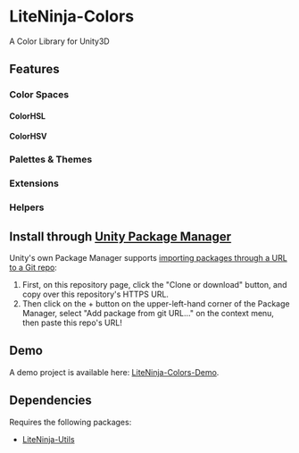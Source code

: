 # LiteNinja-Colors
A Color Library for Unity3D

## Features

### Color Spaces

#### ColorHSL

#### ColorHSV

### Palettes & Themes

### Extensions

### Helpers



## Install through [Unity Package Manager](https://docs.unity3d.com/Manual/upm-ui-giturl.html)

Unity's own Package Manager supports [importing packages through a URL to a Git repo](https://docs.unity3d.com/Manual/upm-ui-giturl.html):

1. First, on this repository page, click the "Clone or download" button, and copy over this repository's HTTPS URL.
2. Then click on the + button on the upper-left-hand corner of the Package Manager, select "Add package from git URL..." on the context menu, then paste this repo's URL!

## Demo
A demo project is available here: [LiteNinja-Colors-Demo](https://github.com/sponticelli/LiteNinja-Colors-Demo).

## Dependencies
Requires the following packages:
- [LiteNinja-Utils](https://github.com/sponticelli/LiteNinja-Utils.git)



